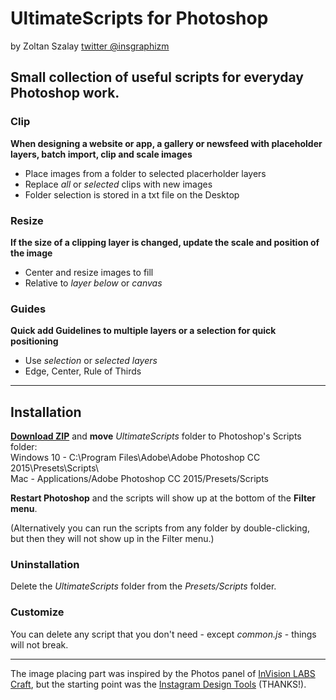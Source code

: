 # UltimateScripts for Photoshop
by Zoltan Szalay [twitter @insgraphizm](https://twitter.com/insgraphizm)

## Small collection of useful scripts for everyday Photoshop work.

### Clip
**When designing a website or app, a gallery or newsfeed with placeholder layers, batch import, clip and scale images**
- Place images from a folder to selected placerholder layers
- Replace *all* or *selected* clips with new images
- Folder selection is stored in a txt file on the Desktop

### Resize
**If the size of a clipping layer is changed, update the scale and position of the image**
- Center and resize images to fill
- Relative to *layer below* or *canvas*

### Guides
**Quick add Guidelines to multiple layers or a selection for quick positioning**
- Use *selection* or *selected layers*
- Edge, Center, Rule of Thirds

---

## Installation
**[Download ZIP](https://github.com/ins/UltimateScripts-Ps/archive/master.zip)** and **move** *UltimateScripts* folder to Photoshop's Scripts folder:  
Windows 10 - C:\Program Files\Adobe\Adobe Photoshop CC 2015\Presets\Scripts\  
Mac - Applications/Adobe Photoshop CC 2015/Presets/Scripts

**Restart Photoshop** and the scripts will show up at the bottom of the **Filter menu**.

(Alternatively you can run the scripts from any folder by double-clicking, but then they will not show up in the Filter menu.)

### Uninstallation
Delete the *UltimateScripts* folder from the *Presets/Scripts* folder.

### Customize
You can delete any script that you don't need - except *common.js* - things will not break.

---

The image placing part was inspired by the Photos panel of [InVision LABS Craft](https://www.invisionapp.com/craft), but the starting point was the [Instagram Design Tools](https://github.com/iansilber/ig-design-tools) (THANKS!).
